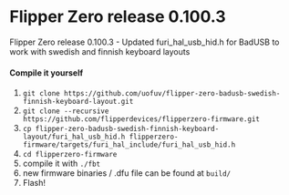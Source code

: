 # Flipper Zero release 0.100.3
Flipper Zero release 0.100.3 - Updated furi_hal_usb_hid.h for BadUSB to work with swedish and finnish keyboard layouts


#### Compile it yourself
1. `git clone https://github.com/uofuv/flipper-zero-badusb-swedish-finnish-keyboard-layout.git`
2. `git clone --recursive https://github.com/flipperdevices/flipperzero-firmware.git`
3. `cp flipper-zero-badusb-swedish-finnish-keyboard-layout/furi_hal_usb_hid.h flipperzero-firmware/targets/furi_hal_include/furi_hal_usb_hid.h`
4. `cd flipperzero-firmware`
5. compile it with `./fbt` 
6. new firmware binaries / .dfu file can be found at `build/`
7. Flash! 

